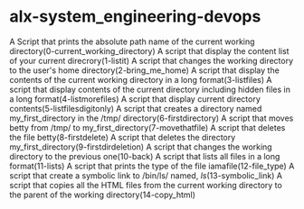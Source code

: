 # alx-system_engineering-devops
A Script that prints the absolute path name of the current working directory(0-current_working_directory)
A script that display the content list of your current direcrory(1-listit)
A script that changes the working directory to the user's home directory(2-bring_me_home)
A script that display the contents of the current working directory in a long format(3-listfiles)
A script that display contents of the current directory including hidden files in a long format(4-listmorefiles)
A script that display current directory contents(5-listfilesdigitonly)
A script that creates a directory named my_first_directory in the /tmp/ directory(6-firstdirectory)
A script that moves betty from /tmp/ to my_first_directory(7-movethatfile)
A script that deletes the file betty(8-firstdelete)
A script that deletes the directory my_first_directory(9-firstdirdeletion)
A script that changes the working directory to the previous one(10-back)
A script that lists all files in a long format(11-lists)
A script that prints the type of the file iamafile(12-file_type)
A script that create a symbolic link to /bin/ls/ named, _ls_(13-symbolic_link)
A script that copies all the HTML files from the current working directory to the parent of the working directory(14-copy_html)

